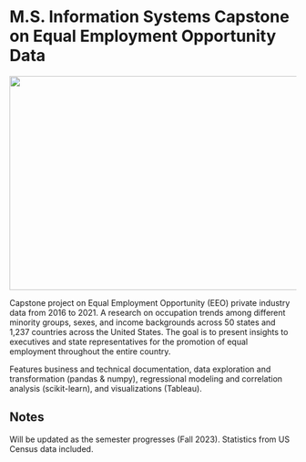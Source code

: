 # M.S. Information Systems Capstone on Equal Employment Opportunity Data 

<img src="Screenshots/World_Bank.jpeg.jpg" width="650" height="375" />

Capstone project on Equal Employment Opportunity (EEO) private industry data from 2016 to 2021. A research on occupation trends among different minority groups, sexes, and 
income backgrounds across 50 states and 1,237 countries across the United States. The goal is to present insights to executives and state representatives for the promotion of equal employment throughout
the entire country. 

Features business and technical documentation, data exploration and transformation (pandas & numpy), regressional modeling and correlation analysis (scikit-learn),
and visualizations (Tableau). 

## Notes
Will be updated as the semester progresses (Fall 2023). 
Statistics from US Census data included.
